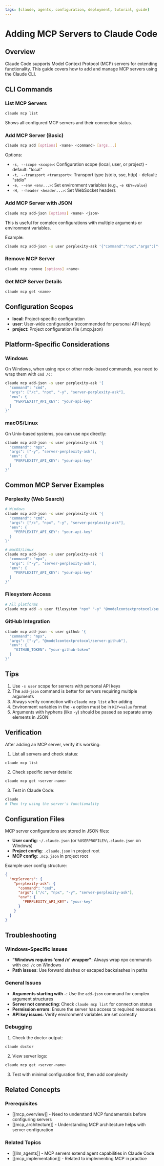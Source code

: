 ```yaml
---
tags: [claude, agents, configuration, deployment, tutorial, guide]
---
```

# Adding MCP Servers to Claude Code

## Overview

Claude Code supports Model Context Protocol (MCP) servers for extending functionality. This guide covers how to add and manage MCP servers using the Claude CLI.

## CLI Commands

### List MCP Servers

```bash
claude mcp list
```

Shows all configured MCP servers and their connection status.

### Add MCP Server (Basic)

```bash
claude mcp add [options] <name> <command> [args...]
```

Options:

- `-s, --scope <scope>`: Configuration scope (local, user, or project) - default: "local"
- `-t, --transport <transport>`: Transport type (stdio, sse, http) - default: "stdio"
- `-e, --env <env...>`: Set environment variables (e.g., `-e KEY=value`)
- `-H, --header <header...>`: Set WebSocket headers

### Add MCP Server with JSON

```bash
claude mcp add-json [options] <name> <json>
```

This is useful for complex configurations with multiple arguments or environment variables.

Example:

```bash
claude mcp add-json -s user perplexity-ask '{"command":"npx","args":["-y","server-perplexity-ask"],"env":{"PERPLEXITY_API_KEY":"your-key-here"}}'
```

### Remove MCP Server

```bash
claude mcp remove [options] <name>
```

### Get MCP Server Details

```bash
claude mcp get <name>
```

## Configuration Scopes

- **local**: Project-specific configuration
- **user**: User-wide configuration (recommended for personal API keys)
- **project**: Project configuration file (.mcp.json)

## Platform-Specific Considerations

### Windows

On Windows, when using npx or other node-based commands, you need to wrap them with `cmd /c`:

```bash
claude mcp add-json -s user perplexity-ask '{
  "command": "cmd",
  "args": ["/c", "npx", "-y", "server-perplexity-ask"],
  "env": {
    "PERPLEXITY_API_KEY": "your-api-key"
  }
}'
```

### macOS/Linux

On Unix-based systems, you can use npx directly:

```bash
claude mcp add-json -s user perplexity-ask '{
  "command": "npx",
  "args": ["-y", "server-perplexity-ask"],
  "env": {
    "PERPLEXITY_API_KEY": "your-api-key"
  }
}'
```

## Common MCP Server Examples

### Perplexity (Web Search)

```bash
# Windows
claude mcp add-json -s user perplexity-ask '{
  "command": "cmd",
  "args": ["/c", "npx", "-y", "server-perplexity-ask"],
  "env": {
    "PERPLEXITY_API_KEY": "your-api-key"
  }
}'

# macOS/Linux
claude mcp add-json -s user perplexity-ask '{
  "command": "npx",
  "args": ["-y", "server-perplexity-ask"],
  "env": {
    "PERPLEXITY_API_KEY": "your-api-key"
  }
}'
```

### Filesystem Access

```bash
# All platforms
claude mcp add -s user filesystem "npx" "-y" "@modelcontextprotocol/server-filesystem" "/path/to/allowed/directory"
```

### GitHub Integration

```bash
claude mcp add-json -s user github '{
  "command": "npx",
  "args": ["-y", "@modelcontextprotocol/server-github"],
  "env": {
    "GITHUB_TOKEN": "your-github-token"
  }
}'
```

## Tips

1. Use `-s user` scope for servers with personal API keys
2. The `add-json` command is better for servers requiring multiple arguments
3. Always verify connection with `claude mcp list` after adding
4. Environment variables in the `-e` option must be in `KEY=value` format
5. Arguments with hyphens (like `-y`) should be passed as separate array elements in JSON

## Verification

After adding an MCP server, verify it's working:

1. List all servers and check status:

```bash
claude mcp list
```

2. Check specific server details:

```bash
claude mcp get <server-name>
```

3. Test in Claude Code:

```bash
claude
# Then try using the server's functionality
```

## Configuration Files

MCP server configurations are stored in JSON files:

- **User config**: `~/.claude.json` (or `%USERPROFILE%\.claude.json` on Windows)
- **Project config**: `.claude.json` in project root
- **MCP config**: `.mcp.json` in project root

Example user config structure:

```json
{
  "mcpServers": {
    "perplexity-ask": {
      "command": "cmd",
      "args": ["/c", "npx", "-y", "server-perplexity-ask"],
      "env": {
        "PERPLEXITY_API_KEY": "your-key"
      }
    }
  }
}
```

## Troubleshooting

### Windows-Specific Issues

- **"Windows requires 'cmd /c' wrapper"**: Always wrap npx commands with `cmd /c` on Windows
- **Path issues**: Use forward slashes or escaped backslashes in paths

### General Issues

- **Arguments starting with `-`**: Use the `add-json` command for complex argument structures
- **Server not connecting**: Check `claude mcp list` for connection status
- **Permission errors**: Ensure the server has access to required resources
- **API key issues**: Verify environment variables are set correctly

### Debugging

1. Check the doctor output:

```bash
claude doctor
```

2. View server logs:

```bash
claude mcp get <server-name>
```

3. Test with minimal configuration first, then add complexity

## Related Concepts

### Prerequisites

- [[mcp_overview]] - Need to understand MCP fundamentals before configuring servers
- [[mcp_architecture]] - Understanding MCP architecture helps with server configuration

### Related Topics

- [[llm_agents]] - MCP servers extend agent capabilities in Claude Code
- [[mcp_implementation]] - Related to implementing MCP in practice
